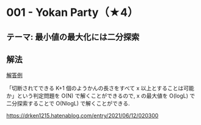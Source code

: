 # 001 - Yokan Party（★4）

## テーマ: 最小値の最大化には二分探索

## 解法

[解答例](https://github.com/koki-algebra/go_algorithm/tree/main/atcoder/tipical90/001)

「切断されてできる K+1 個のようかんの長さをすべて x 以上とすることは可能か」という判定問題を O(N) で解くことができるので, x の最大値を O(logL) で二分探索することで O(NlogL) で解くことができる.

<https://drken1215.hatenablog.com/entry/2021/06/12/020300>
